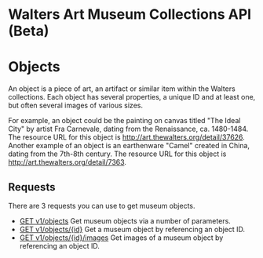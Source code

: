 Walters Art Museum Collections API (Beta)
================================================================================


# Objects
An object is a piece of art, an artifact or similar item within the Walters collections. 
Each object has several properties, a unique ID and at least one, but often several images of various sizes. 

For example, an object could be the painting on canvas titled "The Ideal City" by artist Fra Carnevale, dating from the Renaissance, ca. 1480-1484. The resource URL for this object is http://art.thewalters.org/detail/37626. Another example of an object is an earthenware "Camel" created in China, dating from the 7th-8th century. The resource URL for this object is http://art.thewalters.org/detail/7363.


## Requests
There are 3 requests you can use to get museum objects.

- [GET v1/objects](/objects-get.md) Get museum objects via a number of parameters.
- [GET v1/objects/{id}](/objects-id.md) Get a museum object by referencing an object ID.
- [GET v1/objects/{id}/images](/object-image-id.md) Get images of a museum object by referencing an object ID.
